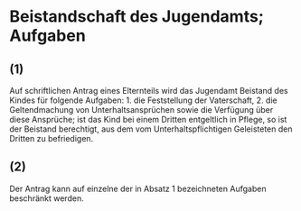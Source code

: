 # Beistandschaft des Jugendamts; Aufgaben



## (1)

 Auf schriftlichen Antrag eines Elternteils wird das Jugendamt Beistand des Kindes für folgende Aufgaben:  1.
 die Feststellung der Vaterschaft,
 2.
 die Geltendmachung von Unterhaltsansprüchen sowie die Verfügung über diese Ansprüche; ist das Kind bei einem Dritten entgeltlich in Pflege, so ist der Beistand berechtigt, aus dem vom Unterhaltspflichtigen Geleisteten den Dritten zu befriedigen.


## (2)

 Der Antrag kann auf einzelne der in Absatz 1 bezeichneten Aufgaben beschränkt werden. 

